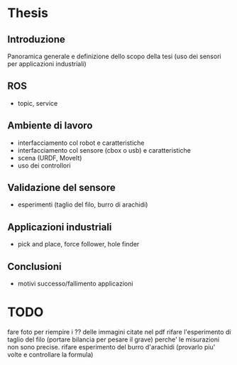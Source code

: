 # Thesis

## Introduzione
Panoramica generale e definizione dello scopo della tesi (uso dei sensori per applicazioni industriali)

## ROS
- topic, service

## Ambiente di lavoro
- interfacciamento col robot e caratteristiche
- interfacciamento col sensore (cbox o usb) e caratteristiche
- scena (URDF, MoveIt)
- uso dei controllori

## Validazione del sensore
- esperimenti (taglio del filo, burro di arachidi)

## Applicazioni industriali
- pick and place, force follower, hole finder

## Conclusioni
- motivi successo/fallimento applicazioni 


# TODO
fare foto per riempire i ?? delle immagini citate nel pdf
rifare l'esperimento di taglio del filo (portare bilancia per pesare il grave) perche' le misurazioni non sono precise. 
rifare esperimento del burro d'arachidi (provarlo piu' volte e controllare la formula)